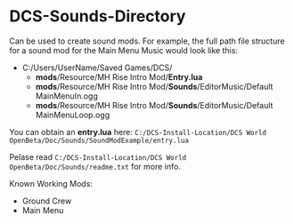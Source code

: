 # DCS-Sounds-Directory
Can be used to create sound mods.
For example, the full path file structure for a sound mod for the Main Menu Music would look like this:
- C:/Users/UserName/Saved Games/DCS/
  - **mods**/Resource/MH Rise Intro Mod/**Entry.lua**
  - **mods**/Resource/MH Rise Intro Mod/**Sounds**/EditorMusic/Default MainMenuIn.ogg
  - **mods**/Resource/MH Rise Intro Mod/**Sounds**/EditorMusic/Default MainMenuLoop.ogg

You can obtain an **entry.lua** here: `C:/DCS-Install-Location/DCS World OpenBeta/Doc/Sounds/SoundModExample/entry.lua`

Pelase read `C:/DCS-Install-Location/DCS World OpenBeta/Doc/Sounds/readme.txt` for more info.

Known Working Mods:
- Ground Crew
- Main Menu
